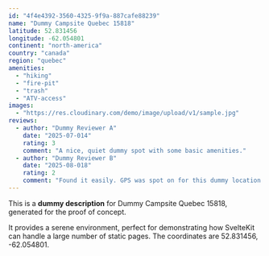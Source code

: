 ```yaml
---
id: "4f4e4392-3560-4325-9f9a-887cafe88239"
name: "Dummy Campsite Quebec 15818"
latitude: 52.831456
longitude: -62.054801
continent: "north-america"
country: "canada"
region: "quebec"
amenities:
  - "hiking"
  - "fire-pit"
  - "trash"
  - "ATV-access"
images:
  - "https://res.cloudinary.com/demo/image/upload/v1/sample.jpg"
reviews:
  - author: "Dummy Reviewer A"
    date: "2025-07-014"
    rating: 3
    comment: "A nice, quiet dummy spot with some basic amenities."
  - author: "Dummy Reviewer B"
    date: "2025-08-018"
    rating: 2
    comment: "Found it easily. GPS was spot on for this dummy location."
---
```


This is a **dummy description** for Dummy Campsite Quebec 15818, generated for the proof of concept.

It provides a serene environment, perfect for demonstrating how SvelteKit can handle a large number of static pages. The coordinates are 52.831456, -62.054801.
